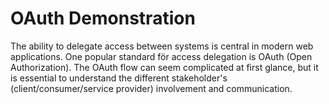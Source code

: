 # OAuth Demonstration

The ability to delegate access between systems is central in modern web applications. One popular standard för access delegation is OAuth (Open Authorization). The OAuth flow can seem complicated at first glance, but it is essential to understand the different stakeholder's (client/consumer/service provider) involvement and communication.
